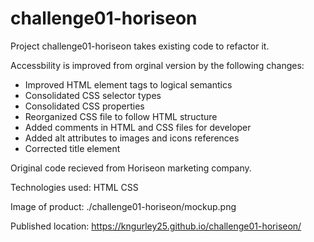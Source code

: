 # challenge01-horiseon

Project challenge01-horiseon takes existing code to refactor it. 

Accessbility is improved from orginal version by the following changes:
- Improved HTML element tags to logical semantics
- Consolidated CSS selector types
- Consolidated CSS properties
- Reorganized CSS file to follow HTML structure
- Added comments in HTML and CSS files for developer
- Added alt attributes to images and icons references
- Corrected title element

Original code recieved from Horiseon marketing company. 

Technologies used:
HTML
CSS

Image of product:
./challenge01-horiseon/mockup.png

Published location:
https://kngurley25.github.io/challenge01-horiseon/